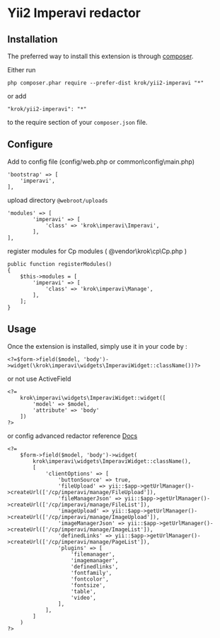 Yii2 Imperavi redactor
=================

Installation
------------

The preferred way to install this extension is through [composer](http://getcomposer.org/download/).

Either run

```
php composer.phar require --prefer-dist krok/yii2-imperavi "*"
```

or add

```
"krok/yii2-imperavi": "*"
```

to the require section of your `composer.json` file.

Configure
-----------------

Add to config file (config/web.php or common\config\main.php)

```
'bootstrap' => [
    'imperavi',
],
```

upload directory `@webroot/uploads`

```
'modules' => [
        'imperavi' => [
            'class' => 'krok\imperavi\Imperavi',
        ],
],
```

register modules for Cp modules ( @vendor\krok\cp\Cp.php )

```
public function registerModules()
{
    $this->modules = [
        'imperavi' => [
            'class' => 'krok\imperavi\Manage',
        ],
    ];
}
```

Usage
-----

Once the extension is installed, simply use it in your code by  :

```
<?=$form->field($model, 'body')->widget(\krok\imperavi\widgets\ImperaviWidget::className())?>
```

or not use ActiveField

```
<?=
    krok\imperavi\widgets\ImperaviWidget::widget([
        'model' => $model,
        'attribute' => 'body'
    ])
?>
```

or config advanced redactor reference [Docs](http://imperavi.com/redactor/docs/)

```
<?=
    $form->field($model, 'body')->widget(
        krok\imperavi\widgets\ImperaviWidget::className(),
        [
            'clientOptions' => [
                'buttonSource' => true,
                'fileUpload' => yii::$app->getUrlManager()->createUrl(['/cp/imperavi/manage/FileUpload']),
                'fileManagerJson' => yii::$app->getUrlManager()->createUrl(['/cp/imperavi/manage/FileList']),
                'imageUpload' => yii::$app->getUrlManager()->createUrl(['/cp/imperavi/manage/ImageUpload']),
                'imageManagerJson' => yii::$app->getUrlManager()->createUrl(['/cp/imperavi/manage/ImageList']),
                'definedLinks' => yii::$app->getUrlManager()->createUrl(['/cp/imperavi/manage/PageList']),
                'plugins' => [
                    'filemanager',
                    'imagemanager',
                    'definedlinks',
                    'fontfamily',
                    'fontcolor',
                    'fontsize',
                    'table',
                    'video',
                ],
            ],
        ]
    )
?>
```